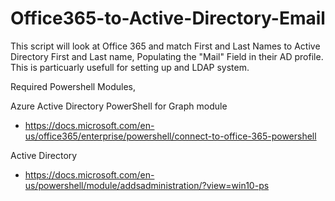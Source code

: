 # Office365-to-Active-Directory-Email
This script will look at Office 365 and match First and Last Names to Active Directory First and Last name, Populating the "Mail" Field in their AD profile. This is particuarly usefull for setting up and LDAP system. 


Required Powershell Modules,

Azure Active Directory PowerShell for Graph module 
- https://docs.microsoft.com/en-us/office365/enterprise/powershell/connect-to-office-365-powershell

Active Directory
- https://docs.microsoft.com/en-us/powershell/module/addsadministration/?view=win10-ps

